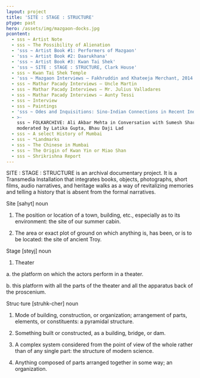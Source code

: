```yaml
---
layout: project
title: 'SITE : STAGE : STRUCTURE'
ptype: past
hero: /assets/img/mazgaon-docks.jpg
pcontent:
  - sss ~ Artist Note
  - sss ~ The Possibility of Alienation
  - 'sss ~ Artist Book #1: Performers of Mazgaon'
  - 'sss ~ Artist Book #2: Daarukhana'
  - 'sss ~ Artist Book #3: Kwan Tai Shek'
  - 'sss ~ SITE : STAGE : STRUCTURE, Clark House'
  - sss ~ Kwan Tai Shek Temple
  - 'sss ~ Mazgaon Interviews – Fakhruddin and Khateeja Merchant, 2014'
  - sss ~ Mathar Pacady Interviews – Uncle Martin
  - sss ~ Mathar Pacady Interviews – Mr. Julius Valladares
  - sss ~ Mathar Pacady Interviews – Aunty Tessi
  - sss ~ Interview
  - sss ~ Paintings
  - 'sss ~ Odes and Inquisitions: Sino-Indian Connections in Recent Indian Art'
  - >-
    sss ~ FOLKARCHIVE: Ali Akbar Mehta in Conversation with Sumesh Sharma,
    moderated by Latika Gupta, Bhau Daji Lad
  - sss ~ A select History of Mumbai
  - sss ~ *Landmarks
  - sss ~ The Chinese in Mumbai
  - sss ~ The Origin of Kwan Yin or Miao Shan
  - sss ~ Shrikrishna Report
---
```

SITE : STAGE : STRUCTURE is an archival documentary project. It is a Transmedia Installation that integrates books, objects, photographs, short films, audio narratives, and heritage walks as a way of revitalizing memories and telling a history that is absent from the formal narratives.



Site \[sahyt] noun

1. The position or location of a town, building, etc., especially as to its environment: the site of our summer cabin.

2. The area or exact plot of ground on which anything is, has been, or is to be located: the site of ancient Troy.



Stage \[steyj] noun

1. Theater

a. the platform on which the actors perform in a theater.

b. this platform with all the parts of the theater and all the apparatus back of the proscenium.



Struc·ture \[struhk-cher] noun

1. Mode of building, construction, or organization; arrangement of parts, elements, or constituents: a pyramidal structure.

2. Something built or constructed, as a building, bridge, or dam.

3. A complex system considered from the point of view of the whole rather than of any single part: the structure of modern science.

4. Anything composed of parts arranged together in some way; an organization.
